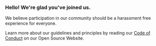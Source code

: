 ### Hello! We're glad you've joined us. 

We believe participation in our community should be a harassment free
experience for everyone. 

Learn more about our guidelines and principles by reading our [Code of
Conduct](https://opensource.newrelic.com/code-of-conduct/) on our Open Source
Website. 

